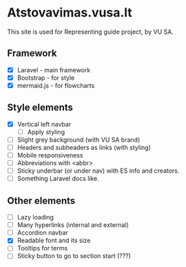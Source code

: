 # Atstovavimas.vusa.lt

This site is used for Representing guide project, by VU SA.

## Framework

- [x] Laravel - main framework
- [x] Bootstrap - for style
- [x] mermaid.js - for flowcharts

## Style elements

- [x] Vertical left navbar
  - [ ] Apply styling
- [ ] Slight grey background (with VU SA brand)
- [ ] Headers and subheaders as links (with styling)
- [ ] Mobile responsiveness
- [ ] Abbreviations with \<abbr\>
- [ ] Sticky underbar (or under nav) with ES info and creators.
- [ ] Something Laravel docs like.

## Other elements

- [ ] Lazy loading
- [ ] Many hyperlinks (internal and external)
- [ ] Accordion navbar
- [x] Readable font and its size
- [ ] Tooltips for terms
- [ ] Sticky button to go to section start (???)